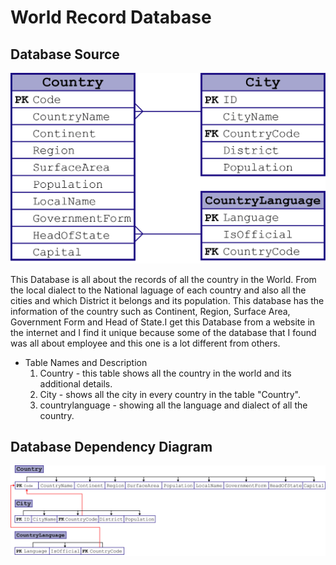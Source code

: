 # World Record Database


## Database Source
![](images/ERD.png)

This Database is all about the records of all the country in the World. From the local dialect to the National laguage of each country and also all the cities and which District it belongs and its population. This database has the information of the country such as Continent, Region, Surface Area, Government Form and Head of State.I get this Database from a website in the internet and I find it unique because some of the database that I found was all about employee and this one is a lot different from others.

* Table Names and Description
  1. Country - this table shows all the country in the world and its additional details.
  2. City - shows all the city in every country in the table "Country".
  3. countrylanguage - showing all the language and dialect of all the country.

## Database Dependency Diagram
![](images/DDD.png)

